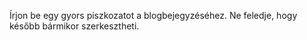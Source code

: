 Írjon be egy gyors piszkozatot a blogbejegyzéséhez. Ne feledje, hogy később bármikor szerkesztheti.
